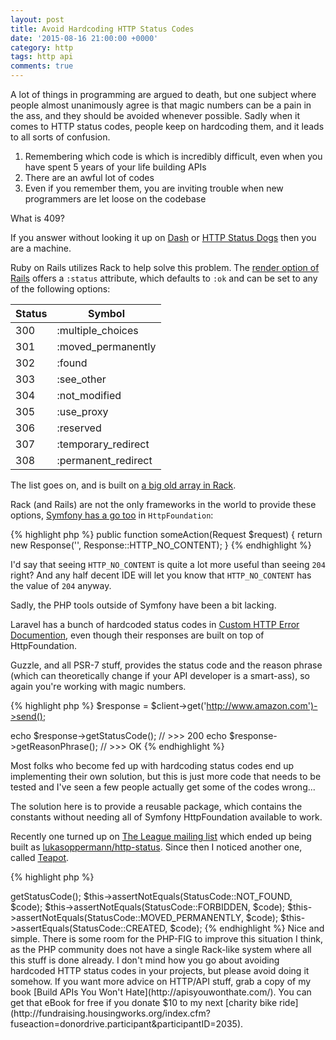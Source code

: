 ```yaml
---
layout: post
title: Avoid Hardcoding HTTP Status Codes
date: '2015-08-16 21:00:00 +0000'
category: http
tags: http api
comments: true
---
```


A lot of things in programming are argued to death, but one subject where people almost unanimously agree is that magic numbers can be a pain in the ass, and they should be avoided whenever possible. Sadly when it comes to HTTP status codes, people keep on hardcoding them, and it leads to all sorts of confusion.

1. Remembering which code is which is incredibly difficult, even when you have spent 5 years of your life building APIs
2. There are an awful lot of codes
3. Even if you remember them, you are inviting trouble when new programmers are let loose on the codebase

What is 409?

If you answer without looking it up on [Dash](https://kapeli.com/dash) or [HTTP Status Dogs](http://httpstatusdogs.com) then you are a machine.

Ruby on Rails utilizes Rack to help solve this problem. The [render option of Rails](http://guides.rubyonrails.org/layouts_and_rendering.html#the-status-option) offers a `:status` attribute, which defaults to `:ok` and can be set to any of the following options:

Status | Symbol
--------|-------
300	| :multiple_choices
301	| :moved_permanently
302	| :found
303	| :see_other
304	| :not_modified
305	| :use_proxy
306	| :reserved
307	| :temporary_redirect
308	| :permanent_redirect

The list goes on, and is built on [a big old array in Rack](https://github.com/rack/rack/blob/master/lib/rack/utils.rb#L470).

Rack (and Rails) are not the only frameworks in the world to provide these options, [Symfony has a go too](https://github.com/symfony/HttpFoundation/blob/master/Response.php
) in `HttpFoundation`:

{% highlight php %}
public function someAction(Request $request)
{
  return new Response('', Response::HTTP_NO_CONTENT);
}
{% endhighlight %}

I'd say that seeing `HTTP_NO_CONTENT` is quite a lot more useful than seeing `204` right? And any half decent IDE will let you know that `HTTP_NO_CONTENT` has the value of `204` anyway.

Sadly, the PHP tools outside of Symfony have been a bit lacking. 

Laravel has a bunch of hardcoded status codes in [Custom HTTP Error Documention](http://laravel.com/docs/5.1/errors#http-exceptions), even though their responses are built on top of HttpFoundation.

Guzzle, and all PSR-7 stuff, provides the status code and the reason phrase (which can theoretically change if your API developer is a smart-ass), so again you're working with magic numbers.

{% highlight php %}
$response = $client->get('http://www.amazon.com')->send();

echo $response->getStatusCode();      // >>> 200
echo $response->getReasonPhrase();    // >>> OK
{% endhighlight %}

Most folks who become fed up with hardcoding status codes end up implementing their own solution, but this is just more code that needs to be tested and I've seen a few people actually get some of the codes wrong... 

The solution here is to provide a reusable package, which contains the constants without needing all of Symfony HttpFoundation available to work. 

Recently one turned up on [The League mailing list](https://groups.google.com/forum/#!topic/thephpleague/iBfghcg3TJc) which ended up being built as [lukasoppermann/http-status](https://github.com/lukasoppermann/http-status). Since then I noticed another one, called [Teapot](https://github.com/shrikeh/teapot).

{% highlight php %}
<?php
use \Teapot\StatusCode;
$code = $response->getStatusCode();
$this->assertNotEquals(StatusCode::NOT_FOUND, $code);
$this->assertNotEquals(StatusCode::FORBIDDEN, $code);
$this->assertNotEquals(StatusCode::MOVED_PERMANENTLY, $code);
$this->assertEquals(StatusCode::CREATED, $code);
{% endhighlight %}

Nice and simple. 

There is some room for the PHP-FIG to improve this situation I think, as the PHP community does not have a single Rack-like system where all this stuff is done already.

I don't mind how you go about avoiding hardcoded HTTP status codes in your projects, but please avoid doing it somehow.

If you want more advice on HTTP/API stuff, grab a copy of my book [Build APIs You Won't Hate](http://apisyouwonthate.com/). You can get that eBook for free if you donate $10 to my next [charity bike ride](http://fundraising.housingworks.org/index.cfm?fuseaction=donordrive.participant&participantID=2035).
